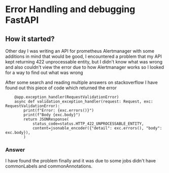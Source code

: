 # Error Handling and debugging FastAPI

## How it started?

Other day I was writing an API for prometheus Alertmanager with some
additions in mind that would be good, I encountered a problem that my API
kept returning 422 unprocessable entity, but I didn't know what was wrong
and also couldn't view the error due to how Alertmanager works so I looked
for a way to find out what was wrong

After some search and reading multiple answers on stackoverflow I have
found out this piece of code which returned the error

        @app.exception_handler(RequestValidationError)
        async def validation_exception_handler(request: Request, exc: RequestValidationError):
            print(f"Error: {exc.errors()}")
            print(f"Body {exc.body}")
            return JSONResponse(
                status_code=status.HTTP_422_UNPROCESSABLE_ENTITY,
                content=jsonable_encoder({"detail": exc.errors(), "body": exc.body}),
            )

### Answer

I have found the problem finally and it was due to some jobs didn't have
commonLabels and commonAnnotations.


